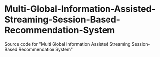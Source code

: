 # Multi-Global-Information-Assisted-Streaming-Session-Based-Recommendation-System
Source code for "Multi Global Information Assisted Streaming Session-Based Recommendation System"
